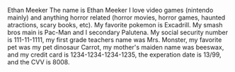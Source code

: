 Ethan Meeker
The name is Ethan Meeker I love video games (nintendo mainly) and anything horror related (horror movies, horror games, haunted atractions, scary books, etc). My favorite pokemon is Excadrill. My smash bros main is Pac-Man and I secondary Palutena. My social security number is 111-11-1111, my first grade teachers name was Mrs. Monster, my favorite pet was my pet dinosaur Carrot, my mother's maiden name was beeswax, and my credit card is 1234-1234-1234-1235, the experation date is 13/99, and the CVV is 8008. 
